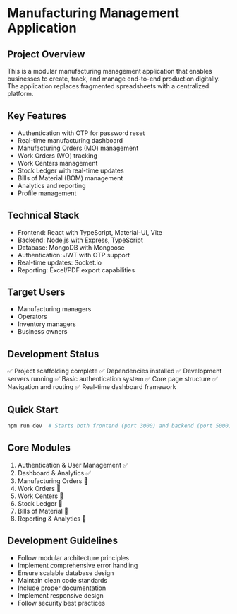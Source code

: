 # Manufacturing Management Application

## Project Overview
This is a modular manufacturing management application that enables businesses to create, track, and manage end-to-end production digitally. The application replaces fragmented spreadsheets with a centralized platform.

## Key Features
- Authentication with OTP for password reset
- Real-time manufacturing dashboard
- Manufacturing Orders (MO) management
- Work Orders (WO) tracking
- Work Centers management
- Stock Ledger with real-time updates
- Bills of Material (BOM) management
- Analytics and reporting
- Profile management

## Technical Stack
- Frontend: React with TypeScript, Material-UI, Vite
- Backend: Node.js with Express, TypeScript
- Database: MongoDB with Mongoose
- Authentication: JWT with OTP support
- Real-time updates: Socket.io
- Reporting: Excel/PDF export capabilities

## Target Users
- Manufacturing managers
- Operators
- Inventory managers
- Business owners

## Development Status
✅ Project scaffolding complete
✅ Dependencies installed
✅ Development servers running
✅ Basic authentication system
✅ Core page structure
✅ Navigation and routing
✅ Real-time dashboard framework

## Quick Start
```bash
npm run dev  # Starts both frontend (port 3000) and backend (port 5000)
```

## Core Modules
1. Authentication & User Management ✅
2. Dashboard & Analytics ✅
3. Manufacturing Orders 🚧
4. Work Orders 🚧
5. Work Centers 🚧
6. Stock Ledger 🚧
7. Bills of Material 🚧
8. Reporting & Analytics 🚧

## Development Guidelines
- Follow modular architecture principles
- Implement comprehensive error handling
- Ensure scalable database design
- Maintain clean code standards
- Include proper documentation
- Implement responsive design
- Follow security best practices
